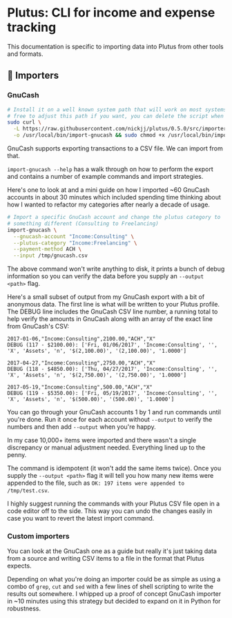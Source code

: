 # Plutus: CLI for income and expense tracking

This documentation is specific to importing data into Plutus from other tools
and formats.

## 📑 Importers

### GnuCash

```sh
# Install it on a well known system path that will work on most systems, feel
# free to adjust this path if you want, you can delete the script when you're done
sudo curl \
  -L https://raw.githubusercontent.com/nickjj/plutus/0.5.0/src/importers/import-gnucash \
  -o /usr/local/bin/import-gnucash && sudo chmod +x /usr/local/bin/import-gnucash
```

GnuCash supports exporting transactions to a CSV file. We can import from that.

`import-gnucash --help` has a walk through on how to perform the export and
contains a number of example commands and import strategies.

Here's one to look at and a mini guide on how I imported ~60 GnuCash accounts
in about 30 minutes which included spending time thinking about how I wanted to
refactor my categories after nearly a decade of usage.

```sh
# Import a specific GnuCash account and change the plutus category to
# something different (Consulting to Freelancing)
import-gnucash \
  --gnucash-account "Income:Consulting" \
  --plutus-category "Income:Freelancing" \
  --payment-method ACH \
  --input /tmp/gnucash.csv
```

The above command won't write anything to disk, it prints a bunch of debug
information so you can verify the data before you supply an `--output <path>`
flag.

Here's a small subset of output from my GnuCash export with a bit of anonymous
data. The first line is what will be written to your Plutus profile. The DEBUG
line includes the GnuCash CSV line number, a running total to help verify the
amounts in GnuCash along with an array of the exact line from GnuCash's CSV:

```
2017-01-06,"Income:Consulting",2100.00,"ACH","X"
DEBUG (117 - $2100.00): ['Fri, 01/06/2017', 'Income:Consulting', '', 'X', 'Assets', 'n', '$(2,100.00)', '(2,100.00)', '1.0000']

2017-04-27,"Income:Consulting",2750.00,"ACH","X"
DEBUG (118 - $4850.00): ['Thu, 04/27/2017', 'Income:Consulting', '', 'X', 'Assets', 'n', '$(2,750.00)', '(2,750.00)', '1.0000']

2017-05-19,"Income:Consulting",500.00,"ACH","X"
DEBUG (119 - $5350.00): ['Fri, 05/19/2017', 'Income:Consulting', '', 'X', 'Assets', 'n', '$(500.00)', '(500.00)', '1.0000']
```

You can go through your GnuCash accounts 1 by 1 and run commands until you're
done. Run it once for each account without `--output` to verify the numbers and
then add `--output` when you're happy.

In my case 10,000+ items were imported and there wasn't a single discrepancy or
manual adjustment needed. Everything lined up to the penny.

The command is idempotent (it won't add the same items twice). Once you supply
the `--output <path>` flag it will tell you how many new items were appended to
the file, such as `OK: 197 items were appended to /tmp/test.csv`.

I highly suggest running the commands with your Plutus CSV file open in a
code editor off to the side. This way you can undo the changes easily in case
you want to revert the latest import command.

### Custom importers

You can look at the GnuCash one as a guide but really it's just taking data
from a source and writing CSV items to a file in the format that Plutus
expects.

Depending on what you're doing an importer could be as simple as using a combo
of `grep`, `cut` and `sed` with a few lines of shell scripting to write the
results out somewhere. I whipped up a proof of concept GnuCash importer in ~10
minutes using this strategy but decided to expand on it in Python for
robustness.
